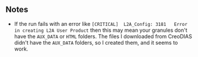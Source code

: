 


## Notes
* If the run fails with an error like `[CRITICAL]  L2A_Config: 3181   Error in creating L2A User Product` then this may mean your granules don't have the `AUX_DATA` or `HTML` folders. The files I downloaded from CreoDIAS didn't have the `AUX_DATA` folders, so I created them, and it seems to work.